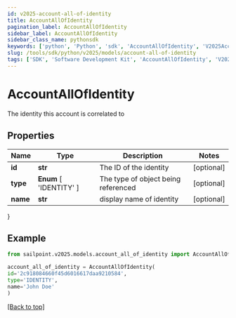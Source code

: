 ```yaml
---
id: v2025-account-all-of-identity
title: AccountAllOfIdentity
pagination_label: AccountAllOfIdentity
sidebar_label: AccountAllOfIdentity
sidebar_class_name: pythonsdk
keywords: ['python', 'Python', 'sdk', 'AccountAllOfIdentity', 'V2025AccountAllOfIdentity'] 
slug: /tools/sdk/python/v2025/models/account-all-of-identity
tags: ['SDK', 'Software Development Kit', 'AccountAllOfIdentity', 'V2025AccountAllOfIdentity']
---
```


# AccountAllOfIdentity

The identity this account is correlated to

## Properties

Name | Type | Description | Notes
------------ | ------------- | ------------- | -------------
**id** | **str** | The ID of the identity | [optional] 
**type** |  **Enum** [  'IDENTITY' ] | The type of object being referenced | [optional] 
**name** | **str** | display name of identity | [optional] 
}

## Example

```python
from sailpoint.v2025.models.account_all_of_identity import AccountAllOfIdentity

account_all_of_identity = AccountAllOfIdentity(
id='2c918084660f45d6016617daa9210584',
type='IDENTITY',
name='John Doe'
)

```
[[Back to top]](#) 

